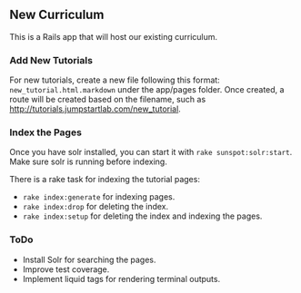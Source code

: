 ## New Curriculum

This is a Rails app that will host our existing curriculum.

### Add New Tutorials

For new tutorials, create a new file following this format: `new_tutorial.html.markdown` under the app/pages folder. Once created, a route will be created based on the filename, such as http://tutorials.jumpstartlab.com/new_tutorial.

### Index the Pages

Once you have solr installed, you can start it with `rake sunspot:solr:start`. Make sure solr is running before indexing.

There is a rake task for indexing the tutorial pages:

* `rake index:generate` for indexing pages.
* `rake index:drop` for deleting the index.
* `rake index:setup` for deleting the index and indexing the pages.

### ToDo

* Install Solr for searching the pages.
* Improve test coverage.
* Implement liquid tags for rendering terminal outputs.